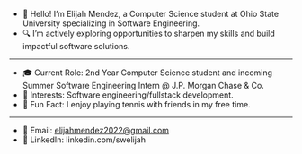 - 👋 Hello! I’m Elijah Mendez, a Computer Science student at Ohio State University specializing in Software Engineering.
- 🔍 I’m actively exploring opportunities to sharpen my skills and build impactful software solutions.
----
- 🎓 Current Role: 2nd Year Computer Science student and incoming Summer Software Engineering Intern @ J.P. Morgan Chase & Co.
- 🌟 Interests: Software engineering/fullstack development.
- 🎾 Fun Fact: I enjoy playing tennis with friends in my free time.
---
- 📧 Email: elijahmendez2022@gmail.com
- 💼 LinkedIn: linkedin.com/swelijah

